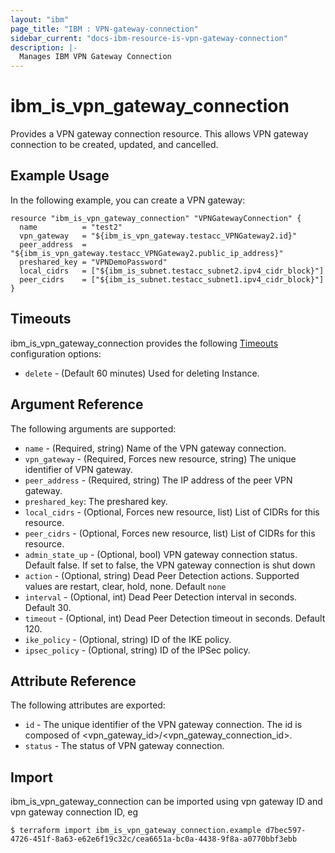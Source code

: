 ```yaml
---
layout: "ibm"
page_title: "IBM : VPN-gateway-connection"
sidebar_current: "docs-ibm-resource-is-vpn-gateway-connection"
description: |-
  Manages IBM VPN Gateway Connection
---
```


# ibm\_is_vpn_gateway_connection

Provides a VPN gateway connection resource. This allows VPN gateway connection to be created, updated, and cancelled.


## Example Usage

In the following example, you can create a VPN gateway:

```hcl
resource "ibm_is_vpn_gateway_connection" "VPNGatewayConnection" {
  name          = "test2"
  vpn_gateway   = "${ibm_is_vpn_gateway.testacc_VPNGateway2.id}"
  peer_address  = "${ibm_is_vpn_gateway.testacc_VPNGateway2.public_ip_address}"
  preshared_key = "VPNDemoPassword"
  local_cidrs   = ["${ibm_is_subnet.testacc_subnet2.ipv4_cidr_block}"]
  peer_cidrs    = ["${ibm_is_subnet.testacc_subnet1.ipv4_cidr_block}"]
}

```

## Timeouts

ibm_is_vpn_gateway_connection provides the following [Timeouts](https://www.terraform.io/docs/configuration/resources.html#timeouts) configuration options:

* `delete` - (Default 60 minutes) Used for deleting Instance.

## Argument Reference

The following arguments are supported:

* `name` - (Required, string) Name of the VPN gateway connection.
* `vpn_gateway` - (Required, Forces new resource, string) The unique identifier of VPN gateway.
* `peer_address` - (Required, string) The IP address of the peer VPN gateway.
* `preshared_key`: The preshared key.
* `local_cidrs` - (Optional, Forces new resource, list) List of CIDRs for this resource.
* `peer_cidrs` - (Optional, Forces new resource, list) List of CIDRs for this resource.
* `admin_state_up` - (Optional, bool) VPN gateway connection status. Default false. If set to false, the VPN gateway connection is shut down
* `action` - (Optional, string) Dead Peer Detection actions. Supported values are restart, clear, hold, none. Default `none`
* `interval` - (Optional, int) Dead Peer Detection interval in seconds. Default 30.
* `timeout` - (Optional, int) Dead Peer Detection timeout in seconds. Default 120.
* `ike_policy` - (Optional, string) ID of the IKE policy.
* `ipsec_policy` - (Optional, string) ID of the IPSec policy.

## Attribute Reference

The following attributes are exported:

* `id` - The unique identifier of the VPN gateway connection. The id is composed of \<vpn_gateway_id\>/\<vpn_gateway_connection_id\>.
* `status` - The status of VPN gateway connection.

## Import

ibm_is_vpn_gateway_connection can be imported using vpn gateway ID and vpn gateway connection ID, eg

```
$ terraform import ibm_is_vpn_gateway_connection.example d7bec597-4726-451f-8a63-e62e6f19c32c/cea6651a-bc0a-4438-9f8a-a0770bbf3ebb
```
